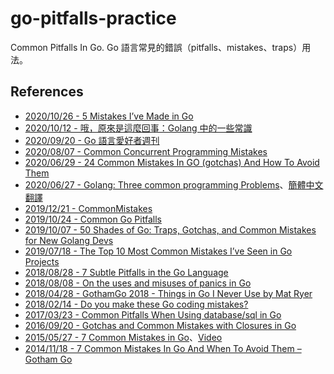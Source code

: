 # go-pitfalls-practice
 Common Pitfalls In Go.
 Go 語言常見的錯誤（pitfalls、mistakes、traps）用法。
 
## References
- [2020/10/26 - 5 Mistakes I’ve Made in Go](https://medium.com/swlh/5-mistakes-ive-made-in-go-75fb64b943b8)
- [2020/10/12 - 哦，原來是這麼回事：Golang 中的一些常識](https://mp.weixin.qq.com/s/-l9R_QblXr1_JHGtjldoQw)
- [2020/09/20 -  Go 語言愛好者週刊](https://github.com/polaris1119/golangweekly)
- [2020/08/07 - Common Concurrent Programming Mistakes](https://go101.org/article/concurrent-common-mistakes.html)
- [2020/06/29 - 24 Common Mistakes In GO (gotchas) And How To Avoid Them](https://www.bacancytechnology.com/blog/top-24-common-mistakes-in-go-programming#disqus_thread)
- [2020/06/27 - Golang: Three common programming Problems](https://medium.com/higher-order-functions/golang-three-common-programming-problems-3ef8baf006af)、[簡體中文翻譯](https://mp.weixin.qq.com/s/0GWF7-fWhaGigLXZKQDXXw)
- [2019/12/21 - CommonMistakes](https://github.com/golang/go/wiki/CommonMistakes)
- [2019/10/24 - Common Go Pitfalls](https://medium.com/@tylfin/common-go-pitfalls-a92197cd96d2)
- [2019/10/07 - 50 Shades of Go: Traps, Gotchas, and Common Mistakes for New Golang Devs](http://devs.cloudimmunity.com/gotchas-and-common-mistakes-in-go-golang/)
- [2019/07/18 - The Top 10 Most Common Mistakes I’ve Seen in Go Projects](https://itnext.io/the-top-10-most-common-mistakes-ive-seen-in-go-projects-4b79d4f6cd65)
- [2018/08/28 - 7 Subtle Pitfalls in the Go Language](https://polyfloyd.net/post/golang-subtle-pitfalls/)
- [2018/08/08 - On the uses and misuses of panics in Go](https://eli.thegreenplace.net/2018/on-the-uses-and-misuses-of-panics-in-go/)
- [2018/04/28 - GothamGo 2018 - Things in Go I Never Use by Mat Ryer](https://youtu.be/5DVV36uqQ4E)
- [2018/02/14 - Do you make these Go coding mistakes?](https://yourbasic.org/golang/gotcha/)
- [2017/03/23 - Common Pitfalls When Using database/sql in Go](https://orangematter.solarwinds.com/2017/03/23/common-pitfalls-when-using-database-sql-in-go/)
- [2016/09/20 - Gotchas and Common Mistakes with Closures in Go](https://www.calhoun.io/gotchas-and-common-mistakes-with-closures-in-go/)
- [2015/05/27 - 7 Common Mistakes in Go](https://www.slideshare.net/spf13/7-common-mistakes-in-go-2015)、[Video](https://youtu.be/29LLRKIL_TI)
- [2014/11/18 - 7 Common Mistakes In Go And When To Avoid Them – Gotham Go](https://spf13.com/presentation/7-biggest-mistakes-in-go/)





